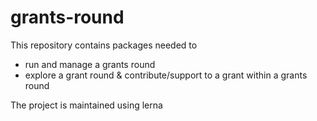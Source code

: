 # grants-round

This repository contains packages needed to
- run and manage a grants round
- explore a grant round & contribute/support to a grant within a grants round

The project is maintained using lerna